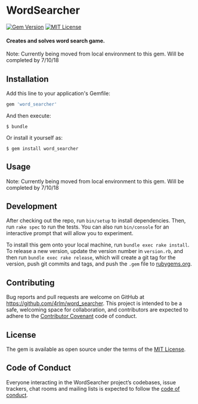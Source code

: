 # WordSearcher

[![Gem Version](https://badge.fury.io/rb/word_searcher.svg)](https://badge.fury.io/rb/word_searcher)
[![MIT License](https://img.shields.io/badge/License-MIT-yellow.svg)](https://opensource.org/licenses/MIT)

#### Creates and solves word search game.

Note: Currently being moved from local environment to this gem.  Will be completed by 7/10/18

## Installation

Add this line to your application's Gemfile:

```ruby
gem 'word_searcher'
```

And then execute:

    $ bundle

Or install it yourself as:

    $ gem install word_searcher

## Usage

Note: Currently being moved from local environment to this gem.  Will be completed by 7/10/18

## Development

After checking out the repo, run `bin/setup` to install dependencies. Then, run `rake spec` to run the tests. You can also run `bin/console` for an interactive prompt that will allow you to experiment.

To install this gem onto your local machine, run `bundle exec rake install`. To release a new version, update the version number in `version.rb`, and then run `bundle exec rake release`, which will create a git tag for the version, push git commits and tags, and push the `.gem` file to [rubygems.org](https://rubygems.org).

## Contributing

Bug reports and pull requests are welcome on GitHub at https://github.com/4rlm/word_searcher. This project is intended to be a safe, welcoming space for collaboration, and contributors are expected to adhere to the [Contributor Covenant](http://contributor-covenant.org) code of conduct.

## License

The gem is available as open source under the terms of the [MIT License](https://opensource.org/licenses/MIT).

## Code of Conduct

Everyone interacting in the WordSearcher project’s codebases, issue trackers, chat rooms and mailing lists is expected to follow the [code of conduct](https://github.com/4rlm/word_searcher/blob/master/CODE_OF_CONDUCT.md).
